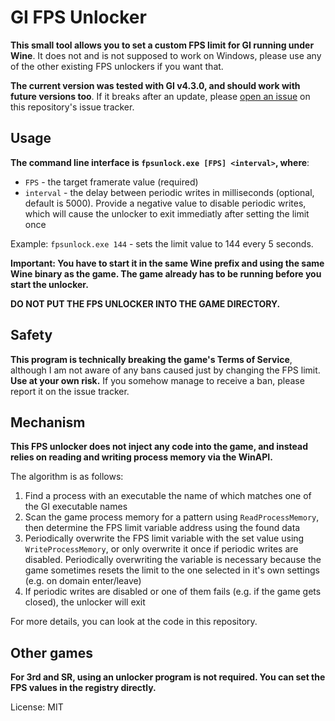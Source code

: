 # GI FPS Unlocker
**This small tool allows you to set a custom FPS limit for GI running under Wine**. It does not and is not supposed to work on Windows, please use any of the other existing FPS unlockers if you want that.

**The current version was tested with GI v4.3.0, and should work with future versions too**. If it breaks after an update, please [open an issue](https://codeberg.org/mkrsym1/fpsunlock/issues/new) on this repository's issue tracker.

## Usage
**The command line interface is `fpsunlock.exe [FPS] <interval>`, where**:
- `FPS` - the target framerate value (required)
- `interval` - the delay between periodic writes in milliseconds (optional, default is 5000). Provide a negative value to disable periodic writes, which will cause the unlocker to exit immediatly after setting the limit once

Example: `fpsunlock.exe 144` - sets the limit value to 144 every 5 seconds.

**Important: You have to start it in the same Wine prefix and using the same Wine binary as the game. The game already has to be running before you start the unlocker.**

**DO NOT PUT THE FPS UNLOCKER INTO THE GAME DIRECTORY.**

## Safety
**This program is technically breaking the game's Terms of Service**, although I am not aware of any bans caused just by changing the FPS limit. **Use at your own risk.** If you somehow manage to receive a ban, please report it on the issue tracker.

## Mechanism
**This FPS unlocker does not inject any code into the game, and instead relies on reading and writing process memory via the WinAPI.**

The algorithm is as follows:
1. Find a process with an executable the name of which matches one of the GI executable names
2. Scan the game process memory for a pattern using `ReadProcessMemory`, then determine the FPS limit variable address using the found data
3. Periodically overwrite the FPS limit variable with the set value using `WriteProcessMemory`, or only overwrite it once if periodic writes are disabled. Periodically overwriting the variable is necessary because the game sometimes resets the limit to the one selected in it's own settings (e.g. on domain enter/leave)
4. If periodic writes are disabled or one of them fails (e.g. if the game gets closed), the unlocker will exit

For more details, you can look at the code in this repository.

## Other games
**For 3rd and SR, using an unlocker program is not required. You can set the FPS values in the registry directly.**

License: MIT
